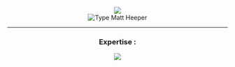 <p align="center">
<a href="https://github.com/mattheeper">
    <a href="https://github.com/mattheeper">
    <img src="https://github-stats-alpha.vercel.app/api?username=mattheeper&cc=1527e&tc=FFFFFF&ic=FFFF&bc=sadjgvasj">
</a>
    </br>
<a>
    <img src="https://readme-typing-svg.demolab.com?font=Firacode&size=24&duration=3000&pause=500&color=sadjgvasj=true&center=true&vCenter=true&width=265&height=124&lines=Matt+Heeper;Backend Developer" alt="Type Matt Heeper" />
</a> 
</p>
    <hr>
<h3 align='center'>Expertise : </h3>
<a href="https://github.com/mattheeper">
    <p align="center">
        <img src='https://skillicons.dev/icons?i=github,vscode,azure,git,photoshop,illustrator,xd,figma,webstorm,html,css,sass,js,react,typescript,mysql,jquery,tailwind,laravel,nuxtjs,py,php,mongodb,nodejs,solidjs,windows,vue,powershell&perline=7&theme=dark'>
    </p>
</a>



